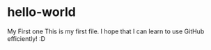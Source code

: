 # hello-world
My First one
This is my first file. I hope that I can learn to use GitHub efficiently! :D
  
